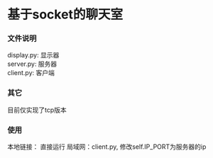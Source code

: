 # 基于socket的聊天室
### 文件说明
display.py: 显示器<br>
server.py: 服务器<br>
client.py: 客户端<br>
### 其它
目前仅实现了tcp版本<br>
### 使用
本地链接： 直接运行
局域网：client.py, 修改self.IP_PORT为服务器的ip
